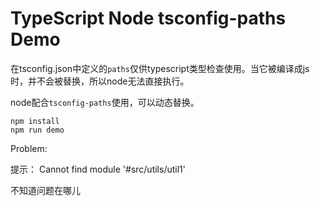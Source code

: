 TypeScript Node tsconfig-paths Demo
============================

在tsconfig.json中定义的`paths`仅供typescript类型检查使用。当它被编译成js时，并不会被替换，所以node无法直接执行。

node配合`tsconfig-paths`使用，可以动态替换。

```
npm install
npm run demo
```

Problem:

提示： Cannot find module '#src/utils/util1'

不知道问题在哪儿
